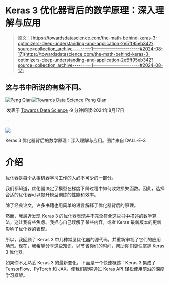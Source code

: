 # Keras 3 优化器背后的数学原理：深入理解与应用

> 原文：[https://towardsdatascience.com/the-math-behind-keras-3-optimizers-deep-understanding-and-application-2e5ff95eb342?source=collection_archive---------1-----------------------#2024-08-17](https://towardsdatascience.com/the-math-behind-keras-3-optimizers-deep-understanding-and-application-2e5ff95eb342?source=collection_archive---------1-----------------------#2024-08-17)

## 这与书中所说的有些不同。

[](https://qtalen.medium.com/?source=post_page---byline--2e5ff95eb342--------------------------------)[![Peng Qian](../Images/9ce9aeb381ec6b017c1ee5d4714937e2.png)](https://qtalen.medium.com/?source=post_page---byline--2e5ff95eb342--------------------------------)[](https://towardsdatascience.com/?source=post_page---byline--2e5ff95eb342--------------------------------)[![Towards Data Science](../Images/a6ff2676ffcc0c7aad8aaf1d79379785.png)](https://towardsdatascience.com/?source=post_page---byline--2e5ff95eb342--------------------------------) [Peng Qian](https://qtalen.medium.com/?source=post_page---byline--2e5ff95eb342--------------------------------)

·发表于 [Towards Data Science](https://towardsdatascience.com/?source=post_page---byline--2e5ff95eb342--------------------------------) ·9 分钟阅读·2024年8月17日

--

![](../Images/855821dc84e119a117917e81974098e9.png)

Keras 3 优化器背后的数学原理：深入理解与应用。图片来自 DALL-E-3

# 介绍

优化器是每个从事机器学习工作的人必不可少的一部分。

我们都知道，优化器决定了模型在梯度下降过程中如何收敛损失函数。因此，选择合适的优化器可以提升模型训练的性能和效率。

除了经典论文，许多书籍也用简单的语言解释了优化器背后的原理。

然而，我最近发现 Keras 3 的优化器表现并不完全符合这些书中描述的数学算法，这让我有些焦虑。我担心自己误解了某些内容，或者 Keras 最新版本的更新影响了优化器的表现。

所以，我回顾了 Keras 3 中几种常见优化器的源代码，并重新审视了它们的应用场景。现在，我希望分享这些知识，以节省你们的时间，帮助你们更快掌握 Keras 3 优化器。

如果你不太熟悉 Keras 3 的最新变化，下面是一个快速概述：Keras 3 集成了 TensorFlow、PyTorch 和 JAX，使我们能够通过 Keras API 轻松使用前沿的深度学习框架。

